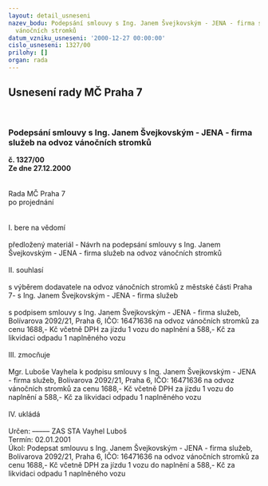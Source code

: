 ```yaml
---
layout: detail_usneseni
nazev_bodu: Podepsání smlouvy s Ing. Janem Švejkovským - JENA - firma služeb na odvoz
  vánočních stromků
datum_vzniku_usneseni: '2000-12-27 00:00:00'
cislo_usneseni: 1327/00
prilohy: []
organ: rada
---
```

<div id="ucUsn_pList" class="usn">
	<span><h2>Usnesení rady MČ Praha 7 </h2>
<br></span><div class="standBody">
<span><h3>Podepsání smlouvy s Ing. Janem Švejkovským - JENA - firma služeb na odvoz vánočních stromků</h3></span><div class="center">
		<strong>č. 1327/00</strong><br>
	</div>
<div class="center">
		<strong>Ze dne 27.12.2000</strong><br><br>
	</div>
<br>Rada MČ Praha 7<br>po projednání<br><br><br>I.	bere na vědomí<br><br> předložený materiál - Návrh na podepsání smlouvy s Ing. Janem Švejkovským - JENA - firma služeb na odvoz vánočních stromků<br><br>II.	souhlasí <br><br>s výběrem dodavatele na odvoz vánočních stromků z městské části Praha 7- s Ing. Janem Švejkovským - JENA - firma služeb <br><br>s podpisem smlouvy s Ing. Janem Švejkovským - JENA - firma služeb, Bolívarova 2092/21, Praha 6, IČO: 16471636 na  odvoz vánočních stromků za cenu 1688,- Kč včetně DPH za jízdu 1 vozu do naplnění a 588,- Kč za likvidaci odpadu 1 naplněného vozu<br><br>III.	zmocňuje <br><br>Mgr. Luboše Vayhela k podpisu smlouvy s Ing. Janem Švejkovským - JENA - firma služeb, Bolívarova 2092/21, Praha 6, IČO: 16471636 na  odvoz vánočních stromků za cenu 1688,- Kč včetně DPH za jízdu 1 vozu do naplnění a 588,- Kč za likvidaci odpadu 1 naplněného vozu<br><br>IV.	ukládá <br><br> Určen:	–––––	ZAS STA Vayhel Luboš<br>Termín: 02.01.2001<br>Úkol:	Podepsat smlouvu s Ing. Janem Švejkovským - JENA - firma služeb, Bolívarova 2092/21, Praha 6, IČO: 16471636 na  odvoz vánočních stromků za cenu 1688,- Kč včetně DPH za jízdu 1 vozu do naplnění a 588,- Kč za likvidaci odpadu 1 naplněného vozu<br> <br><br> </div>
</div>